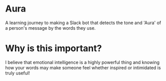 # Aura
A learning journey to making a Slack bot that detects the tone and 'Aura' of a person's message by the words they use.

# Why is this important?
I believe that emotional intelligence is a highly powerful thing and knowing how your words may make someone feel whether
inspired or intimidated is truly useful!
